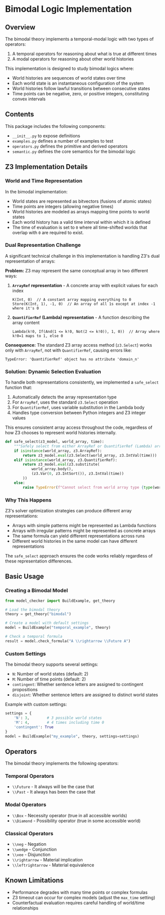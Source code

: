 # Bimodal Logic Implementation

## Overview

The bimodal theory implements a temporal-modal logic with two types of operators:
1. A temporal operators for reasoning about what is true at different times
2. A modal operators for reasoning about other world histories

This implementation is designed to study bimodal logics where:
- World histories are sequences of world states over time
- Each world state is an instantaneous configuration of the system
- World histories follow lawful transitions between consecutive states
- Time points can be negative, zero, or positive integers, constituting convex intervals

## Contents

This package includes the following components:
- `__init__.py` to expose definitions
- `examples.py` defines a number of examples to test
- `operators.py` defines the primitive and derived operators
- `semantic.py` defines the core semantics for the bimodal logic

## Z3 Implementation Details

### World and Time Representation

In the bimodal implementation:
- World states are represented as bitvectors (fusions of atomic states)
- Time points are integers (allowing negative times)
- World histories are modeled as arrays mapping time points to world states
- Each world history has a valid time interval within which it is defined
- The time of evaluation is set to `0` where all time-shifted worlds that overlap with `0` are required to exist.

### Dual Representation Challenge

A significant technical challenge in this implementation is handling Z3's dual representation of arrays:

**Problem:** Z3 may represent the same conceptual array in two different ways:

1. **`ArrayRef` representation** - A concrete array with explicit values for each index
   ```
   K(Int, 0)  // A constant array mapping everything to 0
   Store(K(Int, 1), -1, 0)  // An array of all 1s except at index -1 where it's 0
   ```

2. **`QuantifierRef` (Lambda) representation** - A function describing the array content
   ```
   Lambda(k!0, If(And(1 <= k!0, Not(2 <= k!0)), 1, 0))  // Array where k!0=1 maps to 1, else 0
   ```

**Consequence:** The standard Z3 array access method (`z3.Select`) works only with `ArrayRef`, not with `QuantifierRef`, causing errors like:
```
TypeError: 'QuantifierRef' object has no attribute 'domain_n'
```

### Solution: Dynamic Selection Evaluation

To handle both representations consistently, we implemented a `safe_select` function that:

1. Automatically detects the array representation type
2. For `ArrayRef`, uses the standard `z3.Select` operation
3. For `QuantifierRef`, uses variable substitution in the Lambda body
4. Handles type conversion between Python integers and Z3 integer values

This ensures consistent array access throughout the code, regardless of how Z3 chooses to represent world histories internally.

```python
def safe_select(z3_model, world_array, time):
    """Safely select from either ArrayRef or QuantifierRef (Lambda) arrays."""
    if isinstance(world_array, z3.ArrayRef):
        return z3_model.eval(z3.Select(world_array, z3.IntVal(time)))
    elif isinstance(world_array, z3.QuantifierRef):
        return z3_model.eval(z3.substitute(
            world_array.body(), 
            (z3.Var(0, z3.IntSort()), z3.IntVal(time))
        ))
    else:
        raise TypeError(f"Cannot select from world array type {type(world_array)}")
```

### Why This Happens

Z3's solver optimization strategies can produce different array representations:
- Arrays with simple patterns might be represented as Lambda functions
- Arrays with irregular patterns might be represented as concrete arrays
- The same formula can yield different representations across runs
- Different world histories in the same model can have different representations

The `safe_select` approach ensures the code works reliably regardless of these representation differences.

## Basic Usage

### Creating a Bimodal Model

```python
from model_checker import BuildExample, get_theory

# Load the bimodal theory
theory = get_theory("bimodal")

# Create a model with default settings
model = BuildExample("temporal_example", theory)

# Check a temporal formula
result = model.check_formula("A \\rightarrow \\Future A")
```

### Custom Settings

The bimodal theory supports several settings:
- `N`: Number of world states (default: 2)
- `M`: Number of time points (default: 2)
- `contingent`: Whether sentence letters are assigned to contingent propositions
- `disjoint`: Whether sentence letters are assigned to distinct world states

Example with custom settings:
```python
settings = {
    'N': 3,        # 3 possible world states
    'M': 4,        # 4 times including time 0
    'contingent': True
}
model = BuildExample("my_example", theory, settings=settings)
```

## Operators

The bimodal theory implements the following operators:

### Temporal Operators
- `\\Future` - It always will be the case that
- `\\Past` - It always has been the case that

### Modal Operators
- `\\Box` - Necessity operator (true in all accessible worlds)
- `\\Diamond` - Possibility operator (true in some accessible world)

### Classical Operators
- `\\neg` - Negation
- `\\wedge` - Conjunction
- `\\vee` - Disjunction
- `\\rightarrow` - Material implication
- `\\leftrightarrow` - Material equivalence

## Known Limitations

- Performance degrades with many time points or complex formulas
- Z3 timeout can occur for complex models (adjust the `max_time` setting)
- Counterfactual evaluation requires careful handling of world/time relationships
